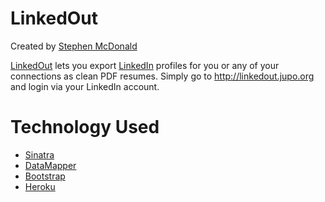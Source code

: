 LinkedOut
=========

Created by [Stephen McDonald](http://twitter.com/stephen_mcd)

[LinkedOut][1] lets you export [LinkedIn][2] profiles for you
or any of your connections as clean PDF resumes. Simply go to
<http://linkedout.jupo.org> and login via your LinkedIn account.

Technology Used
===============

  * [Sinatra][3]
  * [DataMapper][4]
  * [Bootstrap][5]
  * [Heroku][6]

[1]: http://linkedout.jupo.org/
[2]: http://www.linkedin.com/
[3]: http://www.sinatrarb.com/
[4]: http://datamapper.org/
[5]: http://twitter.github.com/bootstrap/
[6]: http://www.heroku.com/
